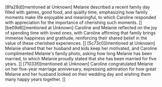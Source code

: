 [8fa28d][mentioned at Unknown] Melanie described a recent family day filled with games, good food, and quality time, emphasizing how family moments make life enjoyable and meaningful, to which Caroline responded with appreciation for the importance of cherishing such moments. []
[be09d6][mentioned at Unknown] Caroline and Melanie reflected on the joy of spending time with loved ones, with Caroline affirming that family brings immense happiness and gratitude, reinforcing their shared belief in the value of these cherished experiences. []
[5c73c0][mentioned at Unknown] Melanie shared that her husband and kids keep her motivated, and Caroline complimented Melanie's family photo, asking how long Melanie has been married, to which Melanie proudly stated that she has been married for five years. []
[71033f][mentioned at Unknown] Caroline congratulated Melanie on her five-year marriage anniversary, expressing admiration for how great Melanie and her husband looked on their wedding day and wishing them many happy years together. []
